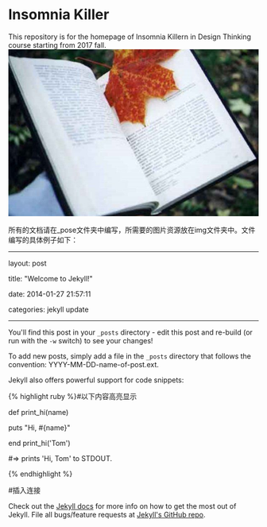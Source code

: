 # Insomnia Killer
This repository is for the homepage of Insomnia Killern in Design Thinking course starting from 2017 fall.
![](https://github.com/Design-Thinking/Design-Thinking.github.io/blob/master/img/Read_me_home.jpg)

所有的文档请在_pose文件夹中编写，所需要的图片资源放在img文件夹中。文件编写的具体例子如下：

---

layout: post

title:  "Welcome to Jekyll!"

date:   2014-01-27 21:57:11

categories: jekyll update

---

You'll find this post in your `_posts` directory - edit this post and re-build (or run with the `-w` switch) to see your changes!

To add new posts, simply add a file in the `_posts` directory that follows the convention: YYYY-MM-DD-name-of-post.ext.

Jekyll also offers powerful support for code snippets:



{% highlight ruby %}#以下内容高亮显示

def print_hi(name)

  puts "Hi, #{name}"
  
end
print_hi('Tom')

#=> prints 'Hi, Tom' to STDOUT.

{% endhighlight %}

#插入连接

Check out the [Jekyll docs][jekyll] for more info on how to get the most out of Jekyll. File all bugs/feature requests at [Jekyll's GitHub repo][jekyll-gh].

[jekyll-gh]: https://github.com/mojombo/jekyll

[jekyll]:    http://jekyllrb.com






